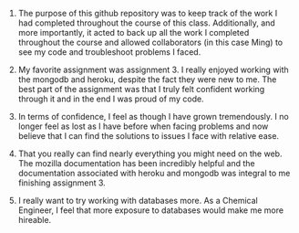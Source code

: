 1. The purpose of this github repository was to keep track of the work I had completed throughout the course of this class. Additionally, and more importantly, it acted to back up all the work I completed throughout the course and allowed collaborators (in this case Ming) to see my code and troubleshoot problems I faced.

2. My favorite assignment was assignment 3. I really enjoyed working with the mongodb and heroku, despite the fact they were new to me. The best part of the assignment was that I truly felt confident working through it and in the end I was proud of my code.

3. In terms of confidence, I feel as though I have grown tremendously. I no longer feel as lost as I have before when facing problems and now believe that I can find the solutions to issues I face with relative ease.

4. That you really can find nearly everything you might need on the web. The mozilla documentation has been incredibly helpful and the documentation associated with heroku and mongodb was integral to me finishing assignment 3.

5. I really want to try working with databases more. As a Chemical Engineer, I feel that more exposure to databases would make me more hireable. 